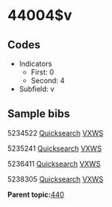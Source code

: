 # 44004$v

## Codes

-   Indicators
    -   First: 0
    -   Second: 4
-   Subfield: v

## Sample bibs

5234522 [Quicksearch](https://search.library.yale.edu/catalog/5234522) [VXWS](http://prodorbis.library.yale.edu:7014/vxws/GetHoldingsService?bibId=5234522)

5235241 [Quicksearch](https://search.library.yale.edu/catalog/5235241) [VXWS](http://prodorbis.library.yale.edu:7014/vxws/GetHoldingsService?bibId=5235241)

5236411 [Quicksearch](https://search.library.yale.edu/catalog/5236411) [VXWS](http://prodorbis.library.yale.edu:7014/vxws/GetHoldingsService?bibId=5236411)

5238305 [Quicksearch](https://search.library.yale.edu/catalog/5238305) [VXWS](http://prodorbis.library.yale.edu:7014/vxws/GetHoldingsService?bibId=5238305)

**Parent topic:**[440](../../tags/440/440.md)

